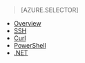 > [AZURE.SELECTOR]
- [Overview](/documentation/articles/hdinsight-use-sqoop/)
- [SSH](/documentation/articles/hdinsight-use-sqoop-mac-linux/)
- [Curl](/documentation/articles/hdinsight-hadoop-use-sqoop-curl/)
- [PowerShell](/documentation/articles/hdinsight-hadoop-use-sqoop-powershell/)
- [.NET](/documentation/articles/hdinsight-hadoop-use-sqoop-dotnet-sdk/)

<!---HONumber=67-->